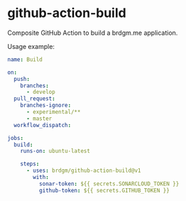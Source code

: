 github-action-build
======

Composite GitHub Action to build a brdgm.me application.

Usage example:

```yaml
name: Build

on:
  push:
    branches:
      - develop
  pull_request:
    branches-ignore:
      - experimental/**
      - master
  workflow_dispatch:

jobs:
  build:
    runs-on: ubuntu-latest

    steps:
      - uses: brdgm/github-action-build@v1
        with:
          sonar-token: ${{ secrets.SONARCLOUD_TOKEN }}
          github-token: ${{ secrets.GITHUB_TOKEN }}
```
